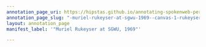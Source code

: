 ```yaml
---
annotation_page_uri: https://hipstas.github.io/annotating-spokenweb-performances/annotations/-muriel-rukeyser-at-sgwu-1969--canvas-1-rukeyser-speaking.json
annotation_page_slug: "-muriel-rukeyser-at-sgwu-1969--canvas-1-rukeyser-speaking"
layout: annotation_page
manifest_label: '"Muriel Rukeyser at SGWU, 1969"'

---
```

